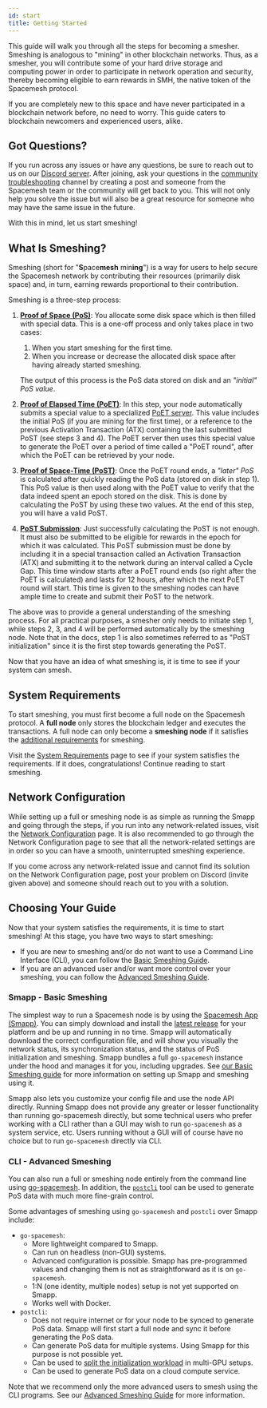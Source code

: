```yaml
---
id: start
title: Getting Started
---
```


This guide will walk you through all the steps for becoming a smesher. Smeshing is analogous to "mining" in other blockchain networks. Thus, as a smesher, you will contribute some of your hard drive storage and computing power in order to participate in network operation and security, thereby becoming eligible to earn rewards in SMH, the native token of the Spacemesh protocol.

If you are completely new to this space and have never participated in a blockchain network before, no need to worry. This guide caters to blockchain newcomers and experienced users, alike.

## Got Questions?

If you run across any issues or have any questions, be sure to reach out to us on our [Discord server](https://discord.gg/mq7KXvzc). After joining, ask your questions in the [community troubleshooting](https://discord.com/channels/623195163510046732/1141736098830229584) channel by creating a post and someone from the Spacemesh team or the community will get back to you. This will not only help you solve the issue but will also be a great resource for someone who may have the same issue in the future.

With this in mind, let us start smeshing!

## What Is Smeshing?

Smeshing (short for "**S**pace**mesh** min**ing**") is a way for users to help secure the Spacemesh network by contributing their resources (primarily disk space) and, in turn, earning rewards proportional to their contribution.

Smeshing is a three-step process:

1. **[Proof of Space (PoS)](../../learn/post.md/#proof-of-space)**: You allocate some disk space which is then filled with special data. This is a one-off process and only takes place in two cases:

    1. When you start smeshing for the first time.
    2. When you increase or decrease the allocated disk space after having already started smeshing.

    The output of this process is the PoS data stored on disk and an _"initial" PoS value_.
2. **[Proof of Elapsed Time (PoET)](../../learn/post.md/#proof-of-elapsed-time)**: In this step, your node automatically submits a special value to a specialized [PoET server](./smeshing_adv/poet.md). This value includes the initial PoS (if you are mining for the first time), or a reference to the previous Activation Transaction (ATX) containing the last submitted PoST (see steps 3 and 4). The PoET server then uses this special value to generate the PoET over a period of time called a "PoET round", after which the PoET can be retrieved by your node.
3. **[Proof of Space-Time (PoST)](../../learn/post.md/#proof-of-space-time)**: Once the PoET round ends, a _"later" PoS_ is calculated after quickly reading the PoS data (stored on disk in step 1). This PoS value is then used along with the PoET value to verify that the data indeed spent an epoch stored on the disk. This is done by calculating the PoST by using these two values. At the end of this step, you will have a valid PoST.
4. **[PoST Submission](../../learn/post.md/#proof-verification)**: Just successfully calculating the PoST is not enough. It must also be submitted to be eligible for rewards in the epoch for which it was calculated. This PoST submission must be done by including it in a special transaction called an Activation Transaction (ATX) and submitting it to the network during an interval called a Cycle Gap. This time window starts after a PoET round ends (so right after the PoET is calculated) and lasts for 12 hours, after which the next PoET round will start. This time is given to the smeshing nodes can have ample time to create and submit their PoST to the network.

The above was to provide a general understanding of the smeshing process. For all practical purposes, a smesher only needs to initiate step 1, while steps 2, 3, and 4 will be performed automatically by the smeshing node. Note that in the docs, step 1 is also sometimes referred to as "PoST initialization" since it is the first step towards generating the PoST.

Now that you have an idea of what smeshing is, it is time to see if your system can smesh.

## System Requirements

To start smeshing, you must first become a full node on the Spacemesh protocol. A **full node** only stores the blockchain ledger and executes the transactions. A full node can only become a **smeshing node** if it satisfies the [additional requirements](./requirements.md/#minimum-requirements-for-smeshing) for smeshing.

Visit the [System Requirements](./requirements.md) page to see if your system satisfies the requirements. If it does, congratulations! Continue reading to start smeshing.

## Network Configuration

While setting up a full or smeshing node is as simple as running the Smapp and going through the steps, if you run into any network-related issues, visit the [Network Configuration](./netconfig.md) page. It is also recommended to go through the Network Configuration page to see that all the network-related settings are in order so you can have a smooth, uninterrupted smeshing experience.

If you come across any network-related issue and cannot find its solution on the Network Configuration page, post your problem on Discord (invite given above) and someone should reach out to you with a solution.

## Choosing Your Guide

Now that your system satisfies the requirements, it is time to start smeshing! At this stage, you have two ways to start smeshing:

- If you are new to smeshing and/or do not want to use a Command Line Interface (CLI), you can follow the [Basic Smeshing Guide](./smeshing_basic/install.md).
- If you are an advanced user and/or want more control over your smeshing, you can follow the [Advanced Smeshing Guide](./smeshing_adv/setup.md).

### Smapp - Basic Smeshing

The simplest way to run a Spacemesh node is by using the [Spacemesh App (Smapp)](https://github.com/spacemeshos/smapp/). You can simply download and install the [latest release](https://github.com/spacemeshos/smapp/releases) for your platform and be up and running in no time. Smapp will automatically download the correct configuration file, and will show you visually the network status, its synchronization status, and the status of PoS initialization and smeshing. Smapp bundles a full `go-spacemesh` instance under the hood and manages it for you, including upgrades. See [our Basic Smeshing guide](start/smeshing/smeshing_basic/install) for more information on setting up Smapp and smeshing using it.

Smapp also lets you customize your config file and use the node API directly. Running Smapp does not provide any greater or lesser functionality than running go-spacemesh directly, but some technical users who prefer working with a CLI rather than a GUI may wish to run `go-spacemesh` as a system service, etc. Users running without a GUI will of course have no choice but to run `go-spacemesh` directly via CLI.

### CLI - Advanced Smeshing

You can also run a full or smeshing node entirely from the command line using [go-spacemesh](https://github.com/spacemeshos/go-spacemesh). In addition, the [`postcli`](https://github.com/spacemeshos/post/blob/develop/cmd/postcli/README.md) tool can be used to generate PoS data with much more fine-grain control.

Some advantages of smeshing using `go-spacemesh` and `postcli` over Smapp include:

- `go-spacemesh`:
    - More lightweight compared to Smapp.
    - Can run on headless (non-GUI) systems.
    - Advanced configuration is possible. Smapp has pre-programmed values and changing them is not as straightforward as it is on `go-spacemesh`.
    - 1:N (one identity, multiple nodes) setup is not yet supported on Smapp.
    - Works well with Docker.
- `postcli`:
    - Does not require internet or for your node to be synced to generate PoS data. Smapp will first start a full node and sync it before generating the PoS data.
    - Can generate PoS data for multiple systems. Using Smapp for this purpose is not possible yet.
    - Can be used to [split the initialization workload](./smeshing_adv/setup.md/#parallel-initialization) in multi-GPU setups.
    - Can be used to generate PoS data on a cloud compute service.

Note that we recommend only the more advanced users to smesh using the CLI programs. See our [Advanced Smeshing Guide](./smeshing_adv/setup.md) for more information.
